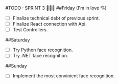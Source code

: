 
#TODO : SPRINT 3 🏃🏻‍♂️
##Friday (I'm in love 💘)
- [ ] Finalize technical debt of previous sprint.
- [ ] Finalize React connection with Api.
- [ ] Test Controllers.

##Saturday 
- [ ] Try Python face recognition.
- [ ] Try .NET face recognition.

##Sunday
- [ ] Implement the most convinient face recognition.